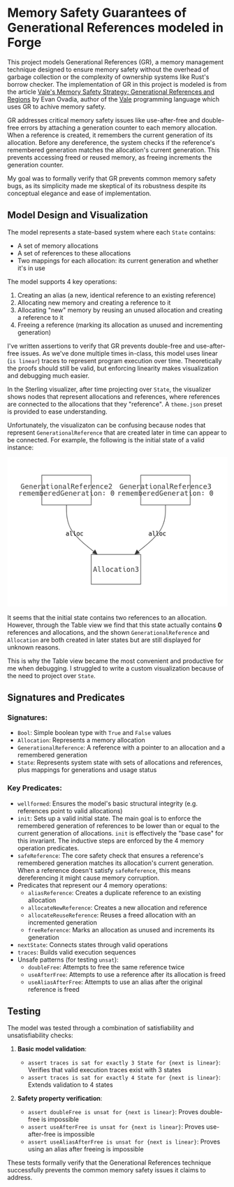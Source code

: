 # Memory Safety Guarantees of Generational References modeled in Forge

This project models Generational References (GR), a memory management
technique designed to ensure memory safety without the overhead of garbage
collection or the complexity of ownership systems like Rust's borrow checker.
The implementation of GR in this project is modeled is from the article [Vale's
Memory Safety Strategy: Generational References and Regions](https://verdagon.dev/blog/generational-references)
by Evan Ovadia, author of the [Vale](https://vale.dev/) programming language
which uses GR to achive memory safety. 

GR addresses critical memory safety issues like use-after-free and double-free
errors by attaching a generation counter to each memory allocation. When a
reference is created, it remembers the current generation of its allocation.
Before any dereference, the system checks if the reference's remembered
generation matches the allocation's current generation. This prevents accessing
freed or reused memory, as freeing increments the generation counter.

My goal was to formally verify that GR prevents common memory safety bugs, as
its simplicity made me skeptical of its robustness despite its conceptual
elegance and ease of implementation.

## Model Design and Visualization

The model represents a state-based system where each `State` contains:
- A set of memory allocations
- A set of references to these allocations
- Two mappings for each allocation: its current generation and whether it's in use

The model supports 4 key operations:
1. Creating an alias (a new, identical reference to an existing reference)
2. Allocating new memory and creating a reference to it
3. Allocating "new" memory by reusing an unused allocation and creating a
   reference to it
4. Freeing a reference (marking its allocation as unused and incrementing
   generation)

I've written assertions to verify that GR prevents double-free and
use-after-free issues.
As we've done multiple times in-class, this model uses linear (`is linear`)
traces to represent program execution over time. Theoretically the proofs should
still be valid, but enforcing linearity makes visualization and debugging much
easier.

In the Sterling visualizer, after time projecting over `State`, the visualizer
shows nodes that represent allocations and references, where references are
connected to the allocations that they "reference".
A `theme.json` preset is provided to ease understanding.

Unfortunately, the visualizaton can be confusing because nodes that represent
`GenerationalReference` that are created later in time can appear to be
connected. For example, the following is the initial state of a valid instance:

![State0](state0.png)

It seems that the initial state contains two references to an allocation.
However, through the Table view we find that this state actually contains **0**
references and allocations, and the shown `GenerationalReference` and
`Allocation` are both created in later states but are still displayed for
unknown reasons.

<!--To make matters worse, this is the following state, in which a new chunck of-->
<!--memory is allocated and a reference is created pointing at it:-->
<!---->
<!--![State1](state1.png)-->
<!---->
<!--From the visualization it seems both `GenerationalReference2` and-->
<!--`GenerationalReference3` are representing `Allocation3`, -->

<!--This makes time projection fundamentally unusable because it thinks-->

This is why the Table view became the most convenient and productive for me when
debugging. I struggled to write a custom visualization because of the need to
project over `State`.

## Signatures and Predicates

### Signatures:
- `Bool`: Simple boolean type with `True` and `False` values
- `Allocation`: Represents a memory allocation
- `GenerationalReference`: A reference with a pointer to an allocation and a
   remembered generation
- `State`: Represents system state with sets of allocations and references,
   plus mappings for generations and usage status

### Key Predicates:
- `wellformed`: Ensures the model's basic structural integrity (e.g.
  references point to valid allocations)
- `init`: Sets up a valid initial state. The main goal is to enforce the
  remembered generation of references to be lower than or equal to the current
  generation of allocations. `init` is effectively the "base case" for this
  invariant. The inductive steps are enforced by the 4 memory operation
  predicates.
- `safeReference`: The core safety check that ensures a reference's remembered
  generation matches its allocation's current generation. When a reference
  doesn't satisfy `safeReference`, this means dereferencing it might cause
  memory corruption.
- Predicates that represent our 4 memory operations:
  - `aliasReference`: Creates a duplicate reference to an existing allocation
  - `allocateNewReference`: Creates a new allocation and reference
  - `allocateReuseReference`: Reuses a freed allocation with an incremented
    generation
  - `freeReference`: Marks an allocation as unused and increments its generation
- `nextState`: Connects states through valid operations
- `traces`: Builds valid execution sequences
- Unsafe patterns (for testing `unsat`):
  - `doubleFree`: Attempts to free the same reference twice
  - `useAfterFree`: Attempts to use a reference after its allocation is freed
  - `useAliasAfterFree`: Attempts to use an alias after the original reference
    is freed

## Testing

The model was tested through a combination of satisfiability and
unsatisfiability checks:

1. **Basic model validation**:
   - `assert traces is sat for exactly 3 State for {next is linear}`: Verifies
     that valid execution traces exist with 3 states
   - `assert traces is sat for exactly 4 State for {next is linear}`: Extends
     validation to 4 states

2. **Safety property verification**:
   - `assert doubleFree is unsat for {next is linear}`: Proves double-free is
     impossible
   - `assert useAfterFree is unsat for {next is linear}`: Proves use-after-free
     is impossible
   - `assert useAliasAfterFree is unsat for {next is linear}`: Proves using an
     alias after freeing is impossible

These tests formally verify that the Generational References technique
successfully prevents the common memory safety issues it claims to address.
